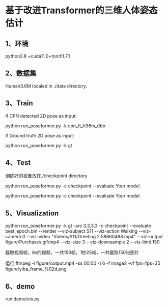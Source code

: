 # 基于改进Transformer的三维人体姿态估计

## 1、环境

python3.8 +cuda11.0+torch1.7.1

## 2、数据集

Human3.6M  localed in ./data directory.

## 3、Train

If CPN detected 2D pose as input: 

python run_poseformer.py -k cpn_ft_h36m_dbb

If Ground truth 2D pose as input:

python run_poseformer.py -k gt

## 4、Test 

训练好的权重放在./checkpoint directory

python run_poseformer.py  -c checkpoint --evaluate Your model

python run_poseformer.py  -c checkpoint --evaluate Your model

## 5、Visualization

python run_poseformer.py -k gt -arc 3,3,3,3 -c checkpoint --evaluate best_epoch.bin --render --viz-subject S11 --viz-action Walking --viz-camera 0 --viz-video "Videos/S11/Greeting 2.58860488.mp4" --viz-output figure/Purchases.gif/mp4 --viz-size 3 --viz-downsample 2 --viz-limit 150

截取视频帧，6s的视频，一共150帧，1秒25帧，一共截取150张图片

运行 ffmpeg -i figure/output.mp4 -ss 00:00 -t 6 -f image2 -vf fps=fps=25 figure/yiba_frame_%02d.png

## 6、demo
run demo/vis.py  
